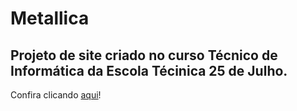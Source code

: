 <!DOCTYPE html>
<html lang="en">
<head>
    <meta charset="UTF-8">
    <meta http-equiv="X-UA-Compatible" content="IE=edge">
    <meta name="viewport" content="width=device-width, initial-scale=1.0">
    <title>Document</title>
</head>
<body>
    <h1>Metallica</h1>
    <h2>Projeto de site criado no curso Técnico de Informática da Escola Técinica 25 de Julho.</h2>
    <p>Confira clicando <a href="https://vitorbuss04.github.io/metallica/">aqui</a>!</p>
</body>
</html>
